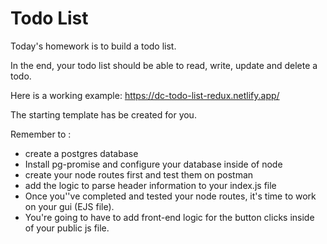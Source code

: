 
# Todo List

Today's homework is to build a todo list.

In the end, your todo list should be able to read, write, update and delete a todo.


Here is a working example: https://dc-todo-list-redux.netlify.app/


The starting template has be created for you.

Remember to :

- create a postgres database
- Install pg-promise and configure your database inside of node
- create your node routes first and test them on postman
- add the logic to parse header information to your index.js file
- Once you''ve completed and tested your node routes, it's time to work on your gui (EJS file).
- You're going to have to add front-end logic for the button clicks inside of your public js file.
